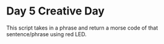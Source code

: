 # Day 5 Creative Day

This script takes in a phrase and return a morse code of that sentence/phrase 
using red LED. 